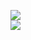 [![](https://img.shields.io/badge/Made%20With-Github%20Spray-lightgrey.svg?style=for-the-badge&logo=github)](https://github.com/Annihil/github-spray#28201)  
[![](https://i.imgur.com/2DrTn0Z.gif)](https://github.com/Annihil/github-spray)
